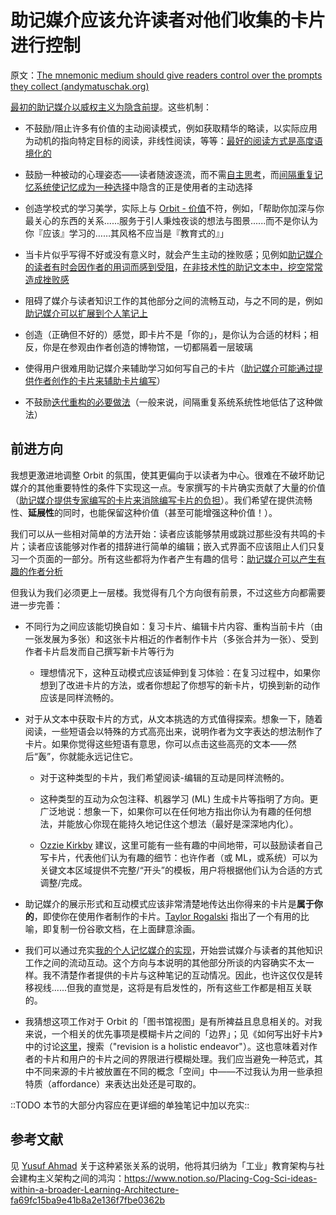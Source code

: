 # 助记媒介应该允许读者对他们收集的卡片进行控制

原文：[The mnemonic medium should give readers control over the prompts they collect (andymatuschak.org)](https://notes.andymatuschak.org/z3XqmAYKcD411jZgBik9oyXgcrarXycADWVeh)

[最初的助记媒介以威权主义为隐含前提](https://notes.andymatuschak.org/z2SaePptX2K1sudevrMYrjaqP7ZBRLs82iSv)。这些机制：

- 不鼓励/阻止许多有价值的主动阅读模式，例如获取精华的略读，以实际应用为动机的指向特定目标的阅读，非线性阅读，等等：[最好的阅读方式是高度语境化的](https://notes.andymatuschak.org/z6e3AFda6oSsusEmf8vWevMaNLggQ9bCEgFkf)

- 鼓励一种被动的心理姿态——读者随波逐流，而不需[自主思考](https://notes.andymatuschak.org/z4enRPbLXdD8X8hCfVjaRkcGkronvhcfrgSQw)，而[间隔重复记忆系统使记忆成为一种选择](https://notes.andymatuschak.org/z4bR1HVvDUhMXDm5SJB4Tiw4xGbrm9AfXWgbc)中隐含的正是使用者的主动选择

- 创造学校式的学习美学，实际上与 [Orbit  - 价值](https://notes.andymatuschak.org/z4RKWtfRfrTaSKM8B9QzRjGCTnxZcEU4ZPLGW)不符，例如，「帮助你加深与你最关心的东西的关系......服务于引人秉烛夜谈的想法与图景......而不是你认为你『应该』学习的……其风格不应当是『教育式的』」

- 当卡片似乎写得不好或没有意义时，就会产生主动的挫败感；见例如[助记媒介的读者有时会因作者的用词而感到受阻](https://notes.andymatuschak.org/zMFKJdtNGpucVUcitRVJiMxfyoNY4A4c2Bd)，[在非技术性的助记文本中，挖空常常造成挫败感](https://notes.andymatuschak.org/z7vMfxWXDXhyJr3X69Yjwt6FjkSsKC9G3QqZU)

- 阻碍了媒介与读者知识工作的其他部分之间的流畅互动，与之不同的是，例如[助记媒介可以扩展到个人笔记上](https://notes.andymatuschak.org/z5ARNXtS5VxteskEW91S1yYTgAcLABNXsZuJE)

- 创造（正确但不好的）感觉，即卡片不是「你的」，是你认为合适的材料；相反，你是在参观由作者创造的博物馆，一切都隔着一层玻璃

- 使得用户很难用助记媒介来辅助学习如何写自己的卡片（[助记媒介可能通过提供作者创作的卡片来辅助卡片编写](https://notes.andymatuschak.org/z4j3bcyJfBzGdpEoQje9gaVeECfsZFgMEhBNL)）

- 不鼓励[迭代重构的必要做法](https://andymatuschak.org/prompts/#revising)（一般来说，间隔重复系统系统性地低估了这种做法）

## 前进方向

我想更激进地调整 Orbit 的氛围，使其更偏向于以读者为中心。很难在不破坏助记媒介的其他重要特性的条件下实现这一点。专家撰写的卡片确实贡献了大量的价值（[助记媒介提供专家编写的卡片来消除编写卡片的负担](https://notes.andymatuschak.org/z8ASeF682pSQ3feo8LHpLzk3u3SNpVUgNxMAU)）。我们希望在提供流畅性、**延展性**的同时，也能保留这种价值（甚至可能增强这种价值！）。

我们可以从一些相对简单的方法开始：读者应该能够禁用或跳过那些没有共鸣的卡片；读者应该能够对作者的措辞进行简单的编辑；嵌入式界面不应该阻止人们只复习一个页面的一部分。所有这些都将为作者产生有趣的信号：[助记媒介可以产生有趣的作者分析](https://notes.andymatuschak.org/z7ScFsA78anNe6XCpUj76bzLn1GJk7SqQR1ZH)

但我认为我们必须更上一层楼。我觉得有几个方向很有前景，不过这些方向都需要进一步完善：

- 不同行为之间应该能切换自如：复习卡片、编辑卡片内容、重构当前卡片（由一张发展为多张）和这张卡片相近的作者制作卡片（多张合并为一张）、受到作者卡片启发而自己撰写新卡片等行为

  - 理想情况下，这种互动模式应该延伸到复习体验：在复习过程中，如果你想到了改进卡片的方法，或者你想起了你想写的新卡片，切换到新的动作应该是同样流畅的。

- 对于从文本中获取卡片的方式，从文本挑选的方式值得探索。想象一下，随着阅读，一些短语会以特殊的方式高亮出来，说明作者为文字表达的想法制作了卡片。如果你觉得这些短语有意思，你可以点击这些高亮的文本——然后“轰”，你就能永远记住它。

  - 对于这种类型的卡片，我们希望阅读-编辑的互动是同样流畅的。

  - 这种类型的互动为众包注释、机器学习 (ML) 生成卡片等指明了方向。更广泛地说：想象一下，如果你可以在任何地方指出你认为有趣的任何想法，并能放心你现在能持久地记住这个想法（最好是深深地内化）。

  - [Ozzie Kirkby](https://notes.andymatuschak.org/zn9igQGgecLncBSpKbgv5123mC5YEAP3hnfP) 建议，这里可能有一些有趣的中间地带，可以鼓励读者自己写卡片，代表他们认为有趣的细节：也许作者（或 ML，或系统）可以为关键文本区域提供不完整/“开头”的模板，用户将根据他们认为合适的方式调整/完成。

- 助记媒介的展示形式和互动模式应该非常清楚地传达出你得来的卡片是**属于你的**，即使你在使用作者制作的卡片。[Taylor Rogalski](https://notes.andymatuschak.org/zrjLsApqpVzqJyxduDndjh5MUFfuGHhpXoF) 指出了一个有用的比喻，即复制一份谷歌文档，在上面肆意涂画。

- 我们可以通过充实[我的个人记忆媒介的实现](https://notes.andymatuschak.org/z4mAF1uBV96r72e4NjLcDaujEyTPGiUQJEj8C)，开始尝试媒介与读者的其他知识工作之间的流动互动。这个方向与本说明的其他部分所谈的内容确实不太一样。我不清楚作者提供的卡片与这种笔记的互动情况。因此，也许这仅仅是转移视线......但我的直觉是，这将是有启发性的，所有这些工作都是相互关联的。

- 我猜想这项工作对于 Orbit 的「图书馆视图」是有所裨益且息息相关的。对我来说，一个相关的优先事项是模糊卡片之间的「边界」；见《如何写出好卡片》中的讨论[这里](https://andymatuschak.org/prompts/#revising)，搜索（"revision is a holistic endeavor"）。这也意味着对作者的卡片和用户的卡片之间的界限进行模糊处理。我们应当避免一种范式，其中不同来源的卡片被放置在不同的概念「空间」中——不过我认为用一些承担特质（affordance）来表达出处还是可取的。

::TODO 本节的大部分内容应在更详细的单独笔记中加以充实::

## 参考文献

见 [Yusuf Ahmad](https://notes.andymatuschak.org/z2dChCGKRfQ8xXo4VutyMDxyAsgLD5TyyrRx) 关于这种紧张关系的说明，他将其归纳为「工业」教育架构与社会建构主义架构之间的鸿沟：https://www.notion.so/Placing-Cog-Sci-ideas-within-a-broader-Learning-Architecture-fa69fc15ba9e41b8a2e136f7fbe0362b